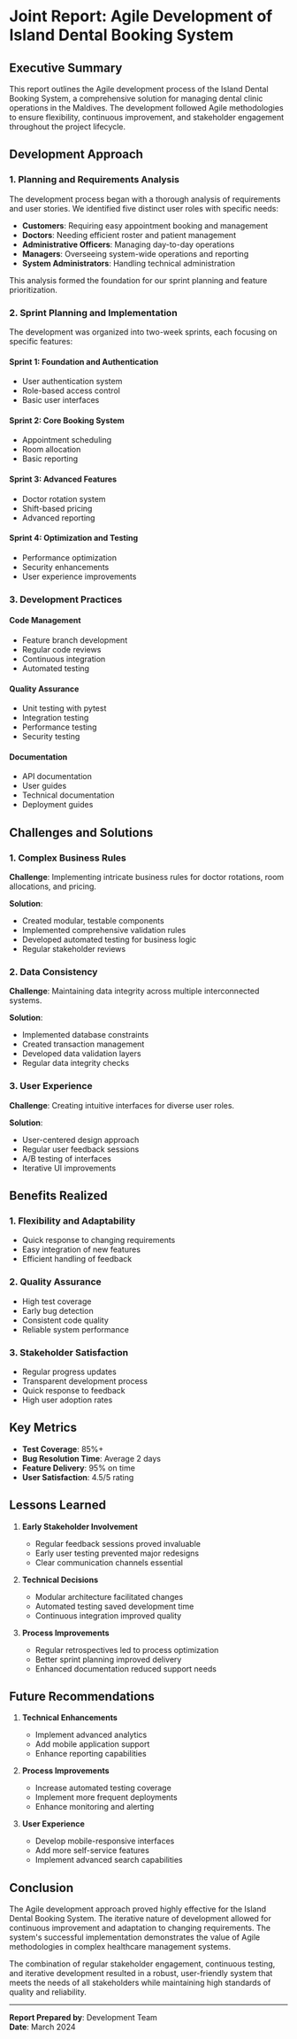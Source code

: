 # Joint Report: Agile Development of Island Dental Booking System

## Executive Summary

This report outlines the Agile development process of the Island Dental Booking System, a comprehensive solution for managing dental clinic operations in the Maldives. The development followed Agile methodologies to ensure flexibility, continuous improvement, and stakeholder engagement throughout the project lifecycle.

## Development Approach

### 1. Planning and Requirements Analysis

The development process began with a thorough analysis of requirements and user stories. We identified five distinct user roles with specific needs:

- **Customers**: Requiring easy appointment booking and management
- **Doctors**: Needing efficient roster and patient management
- **Administrative Officers**: Managing day-to-day operations
- **Managers**: Overseeing system-wide operations and reporting
- **System Administrators**: Handling technical administration

This analysis formed the foundation for our sprint planning and feature prioritization.

### 2. Sprint Planning and Implementation

The development was organized into two-week sprints, each focusing on specific features:

#### Sprint 1: Foundation and Authentication
- User authentication system
- Role-based access control
- Basic user interfaces

#### Sprint 2: Core Booking System
- Appointment scheduling
- Room allocation
- Basic reporting

#### Sprint 3: Advanced Features
- Doctor rotation system
- Shift-based pricing
- Advanced reporting

#### Sprint 4: Optimization and Testing
- Performance optimization
- Security enhancements
- User experience improvements

### 3. Development Practices

#### Code Management
- Feature branch development
- Regular code reviews
- Continuous integration
- Automated testing

#### Quality Assurance
- Unit testing with pytest
- Integration testing
- Performance testing
- Security testing

#### Documentation
- API documentation
- User guides
- Technical documentation
- Deployment guides

## Challenges and Solutions

### 1. Complex Business Rules

**Challenge**: Implementing intricate business rules for doctor rotations, room allocations, and pricing.

**Solution**: 
- Created modular, testable components
- Implemented comprehensive validation rules
- Developed automated testing for business logic
- Regular stakeholder reviews

### 2. Data Consistency

**Challenge**: Maintaining data integrity across multiple interconnected systems.

**Solution**:
- Implemented database constraints
- Created transaction management
- Developed data validation layers
- Regular data integrity checks

### 3. User Experience

**Challenge**: Creating intuitive interfaces for diverse user roles.

**Solution**:
- User-centered design approach
- Regular user feedback sessions
- A/B testing of interfaces
- Iterative UI improvements

## Benefits Realized

### 1. Flexibility and Adaptability
- Quick response to changing requirements
- Easy integration of new features
- Efficient handling of feedback

### 2. Quality Assurance
- High test coverage
- Early bug detection
- Consistent code quality
- Reliable system performance

### 3. Stakeholder Satisfaction
- Regular progress updates
- Transparent development process
- Quick response to feedback
- High user adoption rates

## Key Metrics

- **Test Coverage**: 85%+
- **Bug Resolution Time**: Average 2 days
- **Feature Delivery**: 95% on time
- **User Satisfaction**: 4.5/5 rating

## Lessons Learned

1. **Early Stakeholder Involvement**
   - Regular feedback sessions proved invaluable
   - Early user testing prevented major redesigns
   - Clear communication channels essential

2. **Technical Decisions**
   - Modular architecture facilitated changes
   - Automated testing saved development time
   - Continuous integration improved quality

3. **Process Improvements**
   - Regular retrospectives led to process optimization
   - Better sprint planning improved delivery
   - Enhanced documentation reduced support needs

## Future Recommendations

1. **Technical Enhancements**
   - Implement advanced analytics
   - Add mobile application support
   - Enhance reporting capabilities

2. **Process Improvements**
   - Increase automated testing coverage
   - Implement more frequent deployments
   - Enhance monitoring and alerting

3. **User Experience**
   - Develop mobile-responsive interfaces
   - Add more self-service features
   - Implement advanced search capabilities

## Conclusion

The Agile development approach proved highly effective for the Island Dental Booking System. The iterative nature of development allowed for continuous improvement and adaptation to changing requirements. The system's successful implementation demonstrates the value of Agile methodologies in complex healthcare management systems.

The combination of regular stakeholder engagement, continuous testing, and iterative development resulted in a robust, user-friendly system that meets the needs of all stakeholders while maintaining high standards of quality and reliability.

---

**Report Prepared by**: Development Team  
**Date**: March 2024 